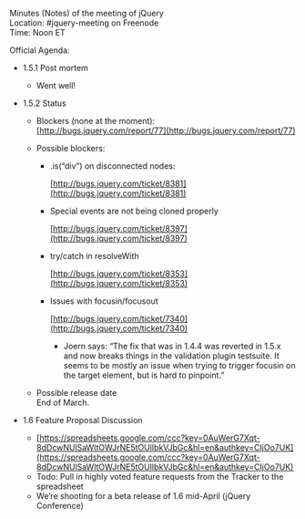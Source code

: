 Minutes (Notes) of the meeting of jQuery  
 Location: \#jquery-meeting on Freenode  
 Time: Noon ET

Official Agenda:

-   1.5.1 Post mortem
    -   Went well!

-   1.5.2 Status
    -   Blockers (none at the moment):  
         [http://bugs.jquery.com/report/77](http://bugs.jquery.com/report/77)
    -   Possible blockers:
        -   .is(“div”) on disconnected nodes:  

            [http://bugs.jquery.com/ticket/8381](http://bugs.jquery.com/ticket/8381)
        -   Special events are not being cloned properly  

            [http://bugs.jquery.com/ticket/8397](http://bugs.jquery.com/ticket/8397)
        -   try/catch in resolveWith  

            [http://bugs.jquery.com/ticket/8353](http://bugs.jquery.com/ticket/8353)
        -   Issues with focusin/focusout  

            [http://bugs.jquery.com/ticket/7340](http://bugs.jquery.com/ticket/7340)
            -   Joern says: “The fix that was in 1.4.4 was reverted in
                1.5.x and now breaks things in the validation plugin
                testsuite. It seems to be mostly an issue when trying to
                trigger focusin on the target element, but is hard to
                pinpoint.”

    -   Possible release date  
         End of March.

-   1.6 Feature Proposal Discussion
    -   [https://spreadsheets.google.com/ccc?key=0AuWerG7Xqt-8dDcwNUlSaWltOWJrNE5tOUlIbkVJbGc&hl=en&authkey=CIjOo7UK](https://spreadsheets.google.com/ccc?key=0AuWerG7Xqt-8dDcwNUlSaWltOWJrNE5tOUlIbkVJbGc&hl=en&authkey=CIjOo7UK)
    -   Todo: Pull in highly voted feature requests from the Tracker to
        the spreadsheet
    -   We’re shooting for a beta release of 1.6 mid-April (jQuery
        Conference)


